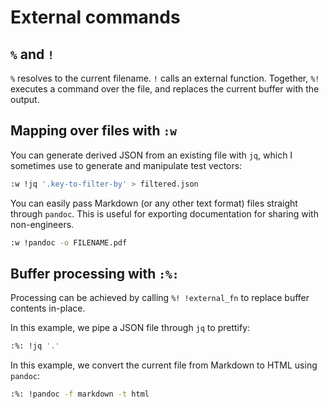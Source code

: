 # External commands

## `%` and `!`

`%` resolves to the current filename. `!` calls an external function. Together, `%!` executes a command over the file, and replaces the current buffer with the output.

## Mapping over files with `:w`

You can generate derived JSON from an existing file with `jq`, which I sometimes use to generate and manipulate test vectors:

```bash
:w !jq '.key-to-filter-by' > filtered.json
```

You can easily pass Markdown \(or any other text format\) files straight through `pandoc`. This is useful for exporting documentation for sharing with non-engineers.

```bash
:w !pandoc -o FILENAME.pdf
```

## Buffer processing with `:%:`

Processing can be achieved by calling `%! !external_fn` to replace buffer contents in-place.

In this example, we pipe a JSON file through `jq` to prettify:

```bash
:%: !jq '.'
```

In this example, we convert the current file from Markdown to HTML using `pandoc`:

```bash
:%: !pandoc -f markdown -t html
```

